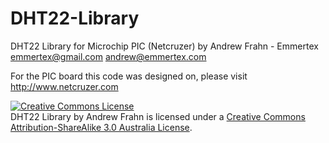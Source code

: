 DHT22-Library
=============

DHT22 Library for Microchip PIC (Netcruzer)
by Andrew Frahn - Emmertex
emmertex@gmail.com
andrew@emmertex.com

For the PIC board this code was designed on, please visit
http://www.netcruzer.com


<a rel="license" href="http://creativecommons.org/licenses/by-sa/3.0/au/deed.en"><img alt="Creative Commons License" style="border-width:0" src="http://i.creativecommons.org/l/by-sa/3.0/au/88x31.png" /></a><br /><span xmlns:dct="http://purl.org/dc/terms/" property="dct:title">DHT22 Library</span> by <span xmlns:cc="http://creativecommons.org/ns#" property="cc:attributionName">Andrew Frahn</span> is licensed under a <a rel="license" href="http://creativecommons.org/licenses/by-sa/3.0/au/deed.en">Creative Commons Attribution-ShareAlike 3.0 Australia License</a>.
